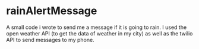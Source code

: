 # rainAlertMessage
A small code i wrote to send me a message if it is going to rain. I used the open weather API (to get the data of weather in my city) as well as the twilio API to send messages to my phone.
